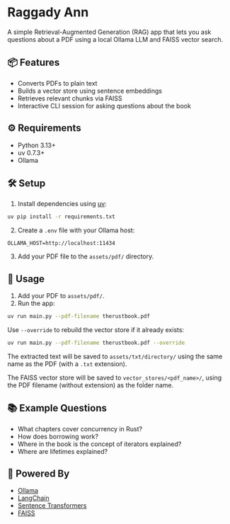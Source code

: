 # Raggady Ann

A simple Retrieval-Augmented Generation (RAG) app that lets you ask questions about a PDF using a local Ollama LLM and FAISS vector search.

## 📦 Features

- Converts PDFs to plain text
- Builds a vector store using sentence embeddings
- Retrieves relevant chunks via FAISS
- Interactive CLI session for asking questions about the book

## ⚙️ Requirements

* Python 3.13+
* uv 0.7.3+
* Ollama

## 🛠️ Setup

1. Install dependencies using [uv](https://github.com/astral-sh/uv):

```bash
uv pip install -r requirements.txt
```

2. Create a `.env` file with your Ollama host:

```env
OLLAMA_HOST=http://localhost:11434
```

3. Add your PDF file to the `assets/pdf/` directory.


## 🚀 Usage

1. Add your PDF to `assets/pdf/`.
2. Run the app:

```bash
uv run main.py --pdf-filename therustbook.pdf
````

Use `--override` to rebuild the vector store if it already exists:

```bash
uv run main.py --pdf-filename therustbook.pdf --override
```

The extracted text will be saved to `assets/txt/directory/` using the same name as the PDF (with a `.txt` extension).

The FAISS vector store will be saved to `vector_stores/<pdf_name>/`, using the PDF filename (without extension) as the folder name.


## 📚 Example Questions

* What chapters cover concurrency in Rust?
* How does borrowing work?
* Where in the book is the concept of iterators explained?
* Where are lifetimes explained?

## 🧠 Powered By

* [Ollama](https://ollama.com)
* [LangChain](https://www.langchain.com/)
* [Sentence Transformers](https://www.sbert.net/)
* [FAISS](https://github.com/facebookresearch/faiss)
